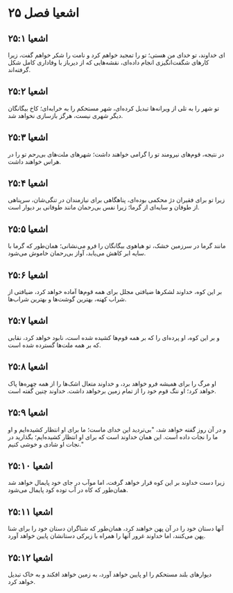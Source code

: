 # اشعیا فصل ۲۵

## اشعیا ۲۵:۱
ای خداوند، تو خدای من هستی؛ تو را تمجید خواهم کرد و نامت را شکر خواهم گفت، زیرا کارهای شگفت‌انگیزی انجام داده‌ای، نقشه‌هایی که از دیرباز با وفاداری کامل شکل گرفته‌اند.

## اشعیا ۲۵:۲
تو شهر را به تلی از ویرانه‌ها تبدیل کرده‌ای، شهر مستحکم را به خرابه‌ای؛ کاخ بیگانگان دیگر شهری نیست، هرگز بازسازی نخواهد شد.

## اشعیا ۲۵:۳
در نتیجه، قوم‌های نیرومند تو را گرامی خواهند داشت؛ شهرهای ملت‌های بی‌رحم تو را در هراس خواهند داشت.

## اشعیا ۲۵:۴
زیرا تو برای فقیران دژ محکمی بوده‌ای، پناهگاهی برای نیازمندان در تنگی‌شان، سرپناهی از طوفان و سایه‌ای از گرما؛ زیرا نفس بی‌رحمان مانند طوفانی بر دیوار است.

## اشعیا ۲۵:۵
مانند گرما در سرزمین خشک، تو هیاهوی بیگانگان را فرو می‌نشانی؛ همان‌طور که گرما با سایه ابر کاهش می‌یابد، آواز بی‌رحمان خاموش می‌شود.

## اشعیا ۲۵:۶
بر این کوه، خداوند لشکرها ضیافتی مجلل برای همه قوم‌ها آماده خواهد کرد، ضیافتی از شراب کهنه، بهترین گوشت‌ها و بهترین شراب‌ها.

## اشعیا ۲۵:۷
و بر این کوه، او پرده‌ای را که بر همه قوم‌ها کشیده شده است، نابود خواهد کرد، نقابی که بر همه ملت‌ها گسترده شده است.

## اشعیا ۲۵:۸
او مرگ را برای همیشه فرو خواهد برد، و خداوند متعال اشک‌ها را از همه چهره‌ها پاک خواهد کرد؛ او ننگ قوم خود را از تمام زمین برخواهد داشت. خداوند چنین گفته است.

## اشعیا ۲۵:۹
و در آن روز گفته خواهد شد، "بی‌تردید این خدای ماست؛ ما برای او انتظار کشیده‌ایم و او ما را نجات داده است. این همان خداوند است که برای او انتظار کشیده‌ایم؛ بگذارید در نجات او شادی و خوشی کنیم."

## اشعیا ۲۵:۱۰
زیرا دست خداوند بر این کوه قرار خواهد گرفت، اما موآب در جای خود پایمال خواهد شد همان‌طور که کاه در آب توده کود پایمال می‌شود.

## اشعیا ۲۵:۱۱
آنها دستان خود را در آن پهن خواهند کرد، همان‌طور که شناگران دستان خود را برای شنا پهن می‌کنند، اما خداوند غرور آنها را همراه با زیرکی دستانشان پایین خواهد آورد.

## اشعیا ۲۵:۱۲
دیوارهای بلند مستحکم را او پایین خواهد آورد، به زمین خواهد افکند و به خاک تبدیل خواهد کرد.
